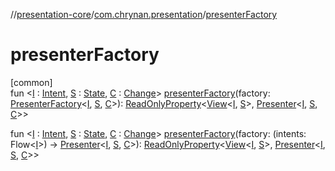 //[presentation-core](../../index.md)/[com.chrynan.presentation](index.md)/[presenterFactory](presenter-factory.md)

# presenterFactory

[common]\
fun &lt;[I](presenter-factory.md) : [Intent](-intent/index.md), [S](presenter-factory.md) : [State](-state/index.md), [C](presenter-factory.md) : [Change](-change/index.md)&gt; [presenterFactory](presenter-factory.md)(factory: [PresenterFactory](-presenter-factory/index.md)&lt;[I](presenter-factory.md), [S](presenter-factory.md), [C](presenter-factory.md)&gt;): [ReadOnlyProperty](https://kotlinlang.org/api/latest/jvm/stdlib/kotlin.properties/-read-only-property/index.html)&lt;[View](-view/index.md)&lt;[I](presenter-factory.md), [S](presenter-factory.md)&gt;, [Presenter](-presenter/index.md)&lt;[I](presenter-factory.md), [S](presenter-factory.md), [C](presenter-factory.md)&gt;&gt;

fun &lt;[I](presenter-factory.md) : [Intent](-intent/index.md), [S](presenter-factory.md) : [State](-state/index.md), [C](presenter-factory.md) : [Change](-change/index.md)&gt; [presenterFactory](presenter-factory.md)(factory: (intents: Flow&lt;[I](presenter-factory.md)&gt;) -&gt; [Presenter](-presenter/index.md)&lt;[I](presenter-factory.md), [S](presenter-factory.md), [C](presenter-factory.md)&gt;): [ReadOnlyProperty](https://kotlinlang.org/api/latest/jvm/stdlib/kotlin.properties/-read-only-property/index.html)&lt;[View](-view/index.md)&lt;[I](presenter-factory.md), [S](presenter-factory.md)&gt;, [Presenter](-presenter/index.md)&lt;[I](presenter-factory.md), [S](presenter-factory.md), [C](presenter-factory.md)&gt;&gt;
